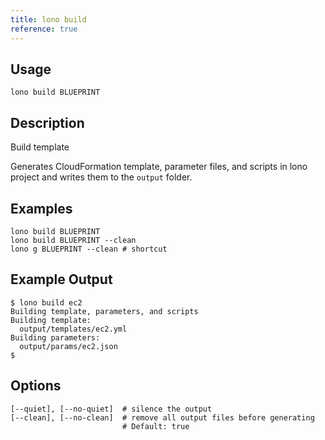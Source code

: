 ```yaml
---
title: lono build
reference: true
---
```


## Usage

    lono build BLUEPRINT

## Description

Build template

Generates CloudFormation template, parameter files, and scripts in lono project and writes them to the `output` folder.

## Examples

    lono build BLUEPRINT
    lono build BLUEPRINT --clean
    lono g BLUEPRINT --clean # shortcut

## Example Output

    $ lono build ec2
    Building template, parameters, and scripts
    Building template:
      output/templates/ec2.yml
    Building parameters:
      output/params/ec2.json
    $


## Options

```
[--quiet], [--no-quiet]  # silence the output
[--clean], [--no-clean]  # remove all output files before generating
                         # Default: true
```

